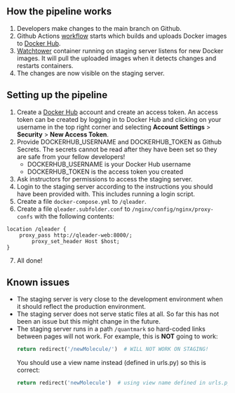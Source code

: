 ## How the pipeline works

1. Developers make changes to the main branch on Github.
2. Github Actions [workflow](https://github.com/quantum-ohtu/WebMark2/blob/main/.github/workflows/docker-publish.yml) starts which builds and uploads Docker images to [Docker Hub](https://hub.docker.com/).
3. [Watchtower](https://github.com/containrrr/watchtower) container running on staging server listens for new Docker images. It will pull the uploaded images when it detects changes and restarts containers.
4. The changes are now visible on the staging server.

## Setting up the pipeline

1. Create a [Docker Hub](https://hub.docker.com/) account and create an access token. An access token can be created by logging in to Docker Hub and clicking on your username in the top right corner and selecting **Account Settings** > **Security** > **New Access Token**.
2. Provide DOCKERHUB_USERNAME and DOCKERHUB_TOKEN as Github Secrets. The secrets cannot be read after they have been set so they are safe from your fellow developers!
    - DOCKERHUB_USERNAME is your Docker Hub username
    - DOCKERHUB_TOKEN is the access token you created
3. Ask instructors for permissions to access the staging server. 
4. Login to the staging server according to the instructions you should have been provided with. This includes running a login script.
5. Create a file `docker-compose.yml` to `/qleader`.
6. Create a file `qleader.subfolder.conf` to `/nginx/config/nginx/proxy-confs` with the following contents:
```nginx
location /qleader {
	proxy_pass http://qleader-web:8000/;
        proxy_set_header Host $host;
}
```
7. All done!

## Known issues

* The staging server is very close to the development environment when it should reflect the production environment.
* The staging server does not serve static files at all. So far this has not been an issue but this might change in the future.
* The staging server runs in a path `/quantmark` so hard-coded links between pages will not work. For example, this is **NOT** going to work:
    ```python
    return redirect('/newMolecule/')  # WILL NOT WORK ON STAGING!
    ```
    You should use a view name instead (defined in urls.py) so this is correct:
    ```python
    return redirect('newMolecule')  # using view name defined in urls.py
    ```
